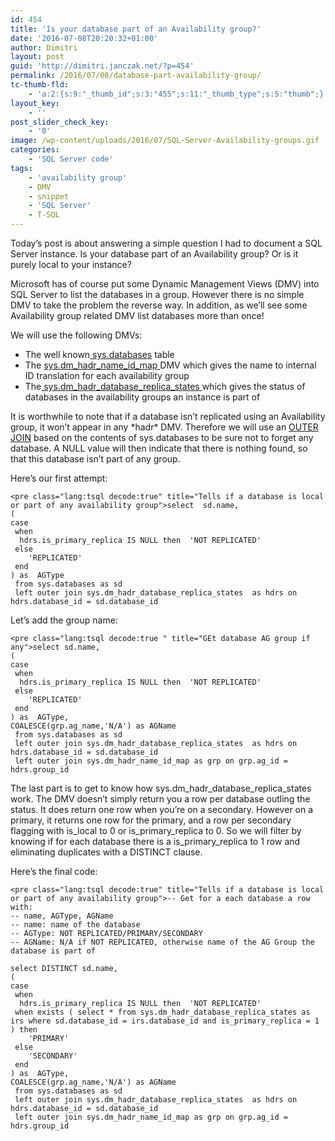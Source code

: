 ```yaml
---
id: 454
title: 'Is your database part of an Availability group?'
date: '2016-07-08T20:20:32+01:00'
author: Dimitri
layout: post
guid: 'http://dimitri.janczak.net/?p=454'
permalink: /2016/07/08/database-part-availability-group/
tc-thumb-fld:
    - 'a:2:{s:9:"_thumb_id";s:3:"455";s:11:"_thumb_type";s:5:"thumb";}'
layout_key:
    - ''
post_slider_check_key:
    - '0'
image: /wp-content/uploads/2016/07/SQL-Server-Availability-groups.gif
categories:
    - 'SQL Server code'
tags:
    - 'availability group'
    - DMV
    - snippet
    - 'SQL Server'
    - T-SQL
---
```


Today’s post is about answering a simple question I had to document a SQL Server instance. Is your database part of an Availability group? Or is it purely local to your instance?

Microsoft has of course put some Dynamic Management Views (DMV) into SQL Server to list the databases in a group. However there is no simple DMV to take the problem the reverse way. In addition, as we’ll see some Availability group related DMV list databases more than once!

We will use the following DMVs:

- The well known[ sys.databases](https://msdn.microsoft.com/en-us/library/ms178534.aspx) table
- The [sys.dm\_hadr\_name\_id\_map ](https://msdn.microsoft.com/en-us/library/hh710079.aspx)DMV which gives the name to internal ID translation for each availability group
- The[ sys.dm\_hadr\_database\_replica\_states ](https://msdn.microsoft.com/en-us/library/ff877972.aspx)which gives the status of databases in the availability groups an instance is part of

It is worthwhile to note that if a database isn’t replicated using an Availability group, it won’t appear in any \*hadr\* DMV. Therefore we will use an [OUTER JOIN](http://stackoverflow.com/questions/38549/difference-between-inner-and-outer-joins) based on the contents of sys.databases to be sure not to forget any database. A NULL value will then indicate that there is nothing found, so that this database isn’t part of any group.

Here’s our first attempt:

```
<pre class="lang:tsql decode:true" title="Tells if a database is local or part of any availability group">select  sd.name, 
(
case 
 when
  hdrs.is_primary_replica IS NULL then  'NOT REPLICATED'
 else
    'REPLICATED'
 end
) as  AGType
 from sys.databases as sd
 left outer join sys.dm_hadr_database_replica_states  as hdrs on hdrs.database_id = sd.database_id
```

Let’s add the group name:

```
<pre class="lang:tsql decode:true " title="GEt database AG group if any">select sd.name, 
(
case 
 when
  hdrs.is_primary_replica IS NULL then  'NOT REPLICATED'
 else
    'REPLICATED'
 end
) as  AGType,
COALESCE(grp.ag_name,'N/A') as AGName
 from sys.databases as sd
 left outer join sys.dm_hadr_database_replica_states  as hdrs on hdrs.database_id = sd.database_id
 left outer join sys.dm_hadr_name_id_map as grp on grp.ag_id = hdrs.group_id
```

The last part is to get to know how sys.dm\_hadr\_database\_replica\_states work. The DMV doesn’t simply return you a row per database outling the status. It does return one row when you’re on a secondary. However on a primary, it returns one row for the primary, and a row per secondary flagging with is\_local to 0 or is\_primary\_replica to 0. So we will filter by knowing if for each database there is a is\_primary\_replica to 1 row and eliminating duplicates with a DISTINCT clause.

Here’s the final code:

```
<pre class="lang:tsql decode:true" title="Tells if a database is local or part of any availability group">-- Get for a each database a row with:
-- name, AGType, AGName
-- name: name of the database
-- AGType: NOT REPLICATED/PRIMARY/SECONDARY
-- AGName: N/A if NOT REPLICATED, otherwise name of the AG Group the database is part of

select DISTINCT sd.name, 
(
case 
 when
  hdrs.is_primary_replica IS NULL then  'NOT REPLICATED'
 when exists ( select * from sys.dm_hadr_database_replica_states as irs where sd.database_id = irs.database_id and is_primary_replica = 1 ) then
	'PRIMARY'
 else
    'SECONDARY'
 end
) as  AGType,
COALESCE(grp.ag_name,'N/A') as AGName
 from sys.databases as sd
 left outer join sys.dm_hadr_database_replica_states  as hdrs on hdrs.database_id = sd.database_id
 left outer join sys.dm_hadr_name_id_map as grp on grp.ag_id = hdrs.group_id

```
